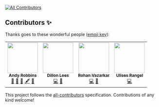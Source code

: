 
<!-- ALL-CONTRIBUTORS-BADGE:START - Do not remove or modify this section -->
[![All Contributors](https://img.shields.io/badge/all_contributors-4-orange.svg?style=flat-square)](#contributors-)
<!-- ALL-CONTRIBUTORS-BADGE:END -->
## Contributors ✨

Thanks goes to these wonderful people ([emoji key](https://allcontributors.org/docs/en/emoji-key)):

<!-- ALL-CONTRIBUTORS-LIST:START - Do not remove or modify this section -->
<!-- prettier-ignore-start -->
<!-- markdownlint-disable -->
<table>
  <tr>
    <td align="center"><a href="https://www.twitter.com/_wald0"><img src="https://avatars.githubusercontent.com/u/842644?v=4?s=100" width="100px;" alt=""/><br /><sub><b>Andy Robbins</b></sub></a><br /><a href="#ideas-andyrobbins" title="Ideas, Planning, & Feedback">🤔</a> <a href="#design-andyrobbins" title="Design">🎨</a> <a href="#blog-andyrobbins" title="Blogposts">📝</a> <a href="#content-andyrobbins" title="Content">🖋</a> <a href="https://github.com/BloodHoundAD/AzureHound/commits?author=andyrobbins" title="Documentation">📖</a></td>
    <td align="center"><a href="https://github.com/ddlees"><img src="https://avatars.githubusercontent.com/u/8984872?v=4?s=100" width="100px;" alt=""/><br /><sub><b>Dillon Lees</b></sub></a><br /><a href="https://github.com/BloodHoundAD/AzureHound/commits?author=ddlees" title="Code">💻</a> <a href="#maintenance-ddlees" title="Maintenance">🚧</a></td>
    <td align="center"><a href="https://blog.cptjesus.com/"><img src="https://avatars.githubusercontent.com/u/5720446?v=4?s=100" width="100px;" alt=""/><br /><sub><b>Rohan Vazarkar</b></sub></a><br /><a href="https://github.com/BloodHoundAD/AzureHound/commits?author=rvazarkar" title="Code">💻</a> <a href="#maintenance-rvazarkar" title="Maintenance">🚧</a></td>
    <td align="center"><a href="https://ulises.io/"><img src="https://avatars.githubusercontent.com/u/16910931?v=4?s=100" width="100px;" alt=""/><br /><sub><b>Ulises Rangel</b></sub></a><br /><a href="https://github.com/BloodHoundAD/AzureHound/commits?author=urangel" title="Code">💻</a></td>
  </tr>
</table>

<!-- markdownlint-restore -->
<!-- prettier-ignore-end -->

<!-- ALL-CONTRIBUTORS-LIST:END -->

This project follows the [all-contributors](https://github.com/all-contributors/all-contributors) specification. Contributions of any kind welcome!